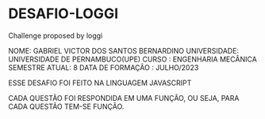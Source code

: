 # DESAFIO-LOGGI
Challenge proposed by loggi 


NOME: GABRIEL VICTOR DOS SANTOS BERNARDINO 
UNIVERSIDADE: UNIVERSIDADE DE PERNAMBUCO(UPE)
CURSO : ENGENHARIA MECÂNICA 
SEMESTRE ATUAL: 8
DATA DE FORMAÇÃO : JULHO/2023


ESSE DESAFIO FOI FEITO NA LINGUAGEM JAVASCRIPT 

CADA QUESTÃO FOI RESPONDIDA  EM UMA FUNÇÃO, OU SEJA, PARA CADA QUESTÃO TEM-SE FUNÇÃO. 
